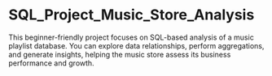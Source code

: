 # SQL_Project_Music_Store_Analysis
This beginner-friendly project focuses on SQL-based analysis of a music playlist database. You can explore data relationships, perform aggregations, and generate insights, helping the music store assess its business performance and growth.
